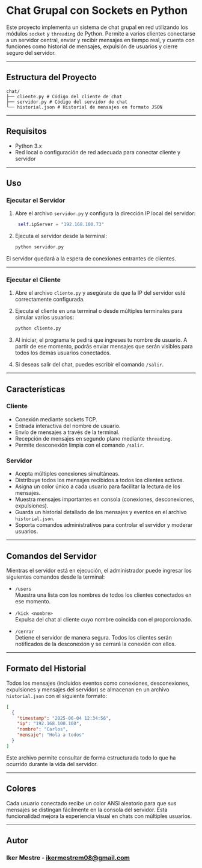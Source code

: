 # Chat Grupal con Sockets en Python

Este proyecto implementa un sistema de chat grupal en red utilizando los módulos `socket` y `threading` de Python. Permite a varios clientes conectarse a un servidor central, enviar y recibir mensajes en tiempo real, y cuenta con funciones como historial de mensajes, expulsión de usuarios y cierre seguro del servidor.

---

## Estructura del Proyecto
```
chat/
├── cliente.py # Código del cliente de chat
├── servidor.py # Código del servidor de chat
└── historial.json # Historial de mensajes en formato JSON
```

---

## Requisitos

- Python 3.x
- Red local o configuración de red adecuada para conectar cliente y servidor

---

## Uso

### Ejecutar el Servidor

1. Abre el archivo `servidor.py` y configura la dirección IP local del servidor:
   ```python
    self.ipServer = "192.168.100.73"
   ```

2. Ejecuta el servidor desde la terminal:
   ```bash
   python servidor.py
   ```

El servidor quedará a la espera de conexiones entrantes de clientes.

---

### Ejecutar el Cliente

1. Abre el archivo `cliente.py` y asegúrate de que la IP del servidor esté correctamente configurada.

2. Ejecuta el cliente en una terminal o desde múltiples terminales para simular varios usuarios:
   ```bash
   python cliente.py
   ```

3. Al iniciar, el programa te pedirá que ingreses tu nombre de usuario. A partir de ese momento, podrás enviar mensajes que serán visibles para todos los demás usuarios conectados.

4. Si deseas salir del chat, puedes escribir el comando `/salir`.

---

## Características

### Cliente

- Conexión mediante sockets TCP.
- Entrada interactiva del nombre de usuario.
- Envío de mensajes a través de la terminal.
- Recepción de mensajes en segundo plano mediante `threading`.
- Permite desconexión limpia con el comando `/salir`.

### Servidor

- Acepta múltiples conexiones simultáneas.
- Distribuye todos los mensajes recibidos a todos los clientes activos.
- Asigna un color único a cada usuario para facilitar la lectura de los mensajes.
- Muestra mensajes importantes en consola (conexiones, desconexiones, expulsiones).
- Guarda un historial detallado de los mensajes y eventos en el archivo `historial.json`.
- Soporta comandos administrativos para controlar el servidor y moderar usuarios.

---

## Comandos del Servidor

Mientras el servidor está en ejecución, el administrador puede ingresar los siguientes comandos desde la terminal:

- `/users`  
  Muestra una lista con los nombres de todos los clientes conectados en ese momento.

- `/kick <nombre>`  
  Expulsa del chat al cliente cuyo nombre coincida con el proporcionado.

- `/cerrar`  
  Detiene el servidor de manera segura. Todos los clientes serán notificados de la desconexión y se cerrará la conexión con ellos.

---

## Formato del Historial

Todos los mensajes (incluidos eventos como conexiones, desconexiones, expulsiones y mensajes del servidor) se almacenan en un archivo `historial.json` con el siguiente formato:

```json
[
  {
    "timestamp": "2025-06-04 12:34:56",
    "ip": "192.168.100.100",
    "nombre": "Carlos",
    "mensaje": "Hola a todos"
  }
]
```

Este archivo permite consultar de forma estructurada todo lo que ha ocurrido durante la vida del servidor.

---

## Colores

Cada usuario conectado recibe un color ANSI aleatorio para que sus mensajes se distingan fácilmente en la consola del servidor. Esta funcionalidad mejora la experiencia visual en chats con múltiples usuarios.

---

## Autor

### Iker Mestre - ikermestrem08@gmail.com
